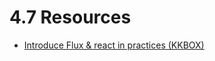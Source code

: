 # 4.7 Resources

- [Introduce Flux & react in practices (KKBOX)](http://www.slideshare.net/randylien/introduce-flux-react-in-kkbox)
